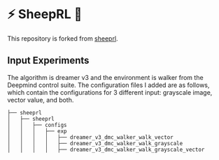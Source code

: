 # ⚡ SheepRL 🐑

This repository is forked from [sheeprl](https://github.com/Eclectic-Sheep/sheeprl).

## Input Experiments

The algorithm is dreamer v3 and the environment is walker from the Deepmind control suite. The configuration files I added are as follows, which contain the configurations for 3 different input: grayscale image, vector value, and both.
```
├── sheeprl
│   ├── sheeprl
│   │   ├── configs
│   │   │   ├── exp
│   │   │   │   ├── dreamer_v3_dmc_walker_walk_vector
│   │   │   │   ├── dreamer_v3_dmc_walker_walk_grayscale
│   │   │   │   ├── dreamer_v3_dmc_walker_walk_grayscale_vector
